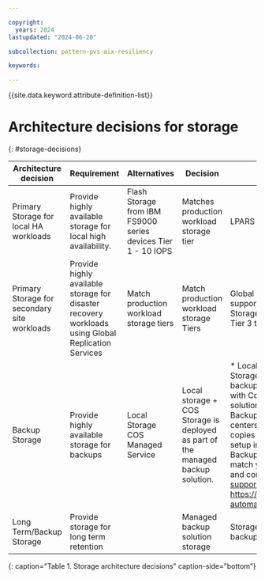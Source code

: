 ```yaml
---

copyright:
  years: 2024
lastupdated: "2024-06-20"

subcollection: pattern-pvs-aix-resiliency

keywords:

---
```


{{site.data.keyword.attribute-definition-list}}

# Architecture decisions for storage
{: #storage-decisions}




| Architecture decision | Requirement | Alternatives | Decision | Rationale |
|------|------|------|-------|-----|
| Primary Storage for local HA workloads | Provide highly available storage for local high availability. | Flash Storage from IBM FS9000 series devices Tier 1 - 10 IOPS | Matches production workload storage tier | LPARS share the same local storage |
| Primary Storage for secondary site workloads | Provide highly available storage for disaster recovery workloads using Global Replication Services  | Match production workload storage tiers | Match production workload storage Tiers | Global Replication Services (GRS) does not support mixed Tiers for the same environment. Storage needs to like to like – Tier 1 to Tier 1, Tier 3 to Tier 3 |
| Backup Storage | Provide highly available storage for backups | Local Storage COS Managed Service | Local storage + COS Storage is deployed as part of the managed backup solution. | * Local + COS storage for mksysb images \n * Storage is deployed as part of the managed backup solution. \n * Secure Automated Backup with Compass is a fully managed backup solution for AIX and Linux workloads. \n * Backup servers are preconfigured in data centers and replicated to another region. \n * 2 copies of data, one in each MZR, service is setup in pairs; validate Secure Automated Backup with Compass datacenter pairings match your workload locations. \n * For sizing and configuration reach out to Cobalt Iron via [support](https://www.cobaltiron.com/) https://cloud.ibm.com/catalog/services/secure-automated-backup-with-compass\#about |
| Long Term/Backup Storage | Provide storage for long term retention | |Managed backup solution storage| Storage is deployed as part of the managed backup solution. |
{: caption="Table 1. Storage architecture decisions" caption-side="bottom"}
